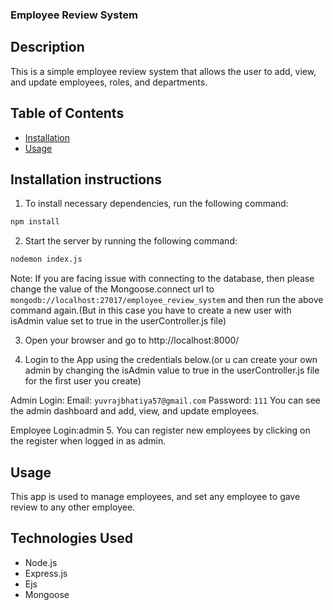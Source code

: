 ### Employee Review System


## Description
This is a simple employee review system that allows the user to add, view, and update employees, roles, and departments.

## Table of Contents
* [Installation](#installation)
* [Usage](#usage)


## Installation instructions

1. To install necessary dependencies, run the following command:
```md
npm install
```
2. Start the server by running the following command:
```md
nodemon index.js
```
Note: If you are facing issue with connecting to the database, then please change the value of the Mongoose.connect url to `mongodb://localhost:27017/employee_review_system` and then run the above command again.(But in this case you have to create a new user with isAdmin value set to true in the userController.js file)

3. Open your browser and go to http://localhost:8000/

4. Login to the App using the credentials below.(or u can create your own admin by changing the isAdmin value to true in the userController.js file for the first user you create)

Admin Login:
Email: `yuvrajbhatiya57@gmail.com`
Password: `111`
You can see the admin dashboard and add, view, and update employees.

Employee Login:admin
5. You can register new employees by clicking on the register when logged in as admin.


## Usage
This app is used to manage employees, and set any employee to gave review to any other employee.

## Technologies Used
* Node.js
* Express.js
* Ejs
* Mongoose
